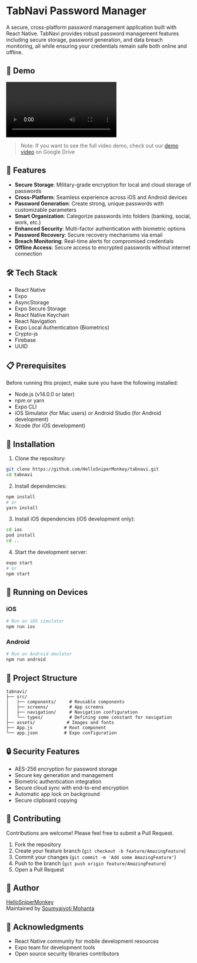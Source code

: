 # TabNavi Password Manager
A secure, cross-platform password management application built with React Native. TabNavi provides robust password management features including secure storage, password generation, and data breach monitoring, all while ensuring your credentials remain safe both online and offline.

## 📱 Demo
![TabNavi Demo](./video.mov)

> Note: If you want to see the full video demo, check out our [demo video](./video.mov) on Google Drive

## 🚀 Features
- **Secure Storage**: Military-grade encryption for local and cloud storage of passwords
- **Cross-Platform**: Seamless experience across iOS and Android devices
- **Password Generation**: Create strong, unique passwords with customizable parameters
- **Smart Organization**: Categorize passwords into folders (banking, social, work, etc.)
- **Enhanced Security**: Multi-factor authentication with biometric options
- **Password Recovery**: Secure recovery mechanisms via email 
- **Breach Monitoring**: Real-time alerts for compromised credentials
- **Offline Access**: Secure access to encrypted passwords without internet connection

## 🛠 Tech Stack
- React Native
- Expo
- AsyncStorage
- Expo Secure Storage
- React Native Keychain
- React Navigation
- Expo Local Authentication (Biometrics)
- Crypto-js
- Firebase
- UUID

## 📋 Prerequisites
Before running this project, make sure you have the following installed:
- Node.js (v14.0.0 or later)
- npm or yarn
- Expo CLI
- iOS Simulator (for Mac users) or Android Studio (for Android development)
- Xcode (for iOS development)

## 🔧 Installation
1. Clone the repository:
```bash
git clone https://github.com/HelloSniperMonkey/tabnavi.git
cd tabnavi
```

2. Install dependencies:
```bash
npm install
# or
yarn install
```

3. Install iOS dependencies (iOS development only):
```bash
cd ios
pod install
cd ..
```

4. Start the development server:
```bash
expo start
# or
npm start
```

## 📱 Running on Devices
### iOS
```bash
# Run on iOS simulator
npm run ios
```

### Android
```bash
# Run on Android emulator
npm run android
```

## 📁 Project Structure
```
tabnavi/
├── src/
│   ├── components/     # Reusable components
│   ├── screens/        # App screens
│   ├── navigation/     # Navigation configuration
│   └── types/          # Defining some constant for navigation
├── assets/            # Images and fonts
├── App.js            # Root component
└── app.json          # Expo configuration
```

## 🔒 Security Features
- AES-256 encryption for password storage
- Secure key generation and management
- Biometric authentication integration
- Secure cloud sync with end-to-end encryption
- Automatic app lock on background
- Secure clipboard copying

## 🤝 Contributing
Contributions are welcome! Please feel free to submit a Pull Request.

1. Fork the repository
2. Create your feature branch (`git checkout -b feature/AmazingFeature`)
3. Commit your changes (`git commit -m 'Add some AmazingFeature'`)
4. Push to the branch (`git push origin feature/AmazingFeature`)
5. Open a Pull Request

## 👤 Author
[HelloSniperMonkey](https://github.com/HelloSniperMonkey)  
Maintained by [Soumyajyoti Mohanta](mailto:soumyajyotimohanta@gmail.com)

## 🙏 Acknowledgments
- React Native community for mobile development resources
- Expo team for development tools
- Open source security libraries contributors